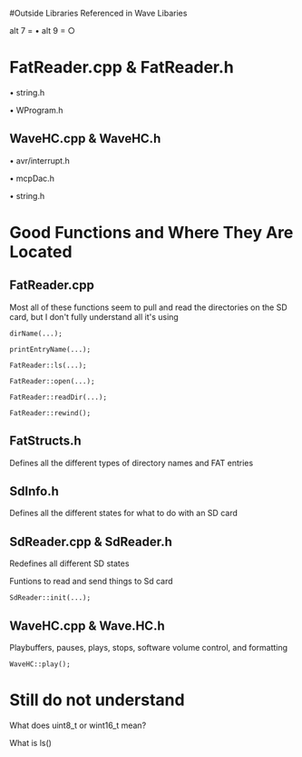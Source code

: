 #Outside Libraries Referenced in Wave Libaries

alt 7 = • alt 9 = ○

# FatReader.cpp & FatReader.h

• string.h

• WProgram.h

## WaveHC.cpp & WaveHC.h

• avr/interrupt.h

• mcpDac.h

• string.h

# Good Functions and Where They Are Located

## FatReader.cpp

Most all of these functions seem to pull and read the directories on the
SD card, but I don't fully understand all it's using

    dirName(...);

    printEntryName(...);    

    FatReader::ls(...);

    FatReader::open(...);

    FatReader::readDir(...);

    FatReader::rewind();

## FatStructs.h

Defines all the different types of directory names and FAT entries

## SdInfo.h

Defines all the different states for what to do with an SD card

## SdReader.cpp & SdReader.h

Redefines all different SD states

Funtions to read and send things to Sd card

    SdReader::init(...);

## WaveHC.cpp & Wave.HC.h

Playbuffers, pauses, plays, stops, software volume control, and
formatting

    WaveHC::play();

# Still do not understand

What does uint8\_t or wint16\_t mean? 

What is ls()

